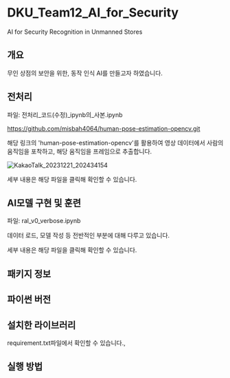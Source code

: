 # DKU_Team12_AI_for_Security
AI for Security Recognition in Unmanned Stores

## 개요
무인 상점의 보안을 위한, 동작 인식 AI를 만들고자 하였습니다.

## 전처리
파일: 전처리_코드(수정)_ipynb의_사본.ipynb  

https://github.com/misbah4064/human-pose-estimation-opencv.git

해당 링크의 'human-pose-estimation-opencv'를 활용하여 영상 데이터에서 사람의 움직임을 포착하고, 해당 움직임을 프레임으로 추출합니다.

![KakaoTalk_20231221_202434154](https://github.com/Polohodoro/DKU_Team12_AI-_for_Security/assets/152270465/55f59f5c-4fe6-4c1e-bdd7-4b08681b4d63)

세부 내용은 해당 파일을 클릭해 확인할 수 있습니다.

## AI모델 구현 및 훈련
파일: ral_v0_verbose.ipynb  

데이터 로드, 모델 작성 등 전반적인 부분에 대해 다루고 있습니다.

세부 내용은 해당 파일을 클릭해 확인할 수 있습니다.

##  패키지 정보

## 파이썬 버전

## 설치한 라이브러리
requirement.txt파일에서 확인할 수 있습니다.,

## 실행 방법


